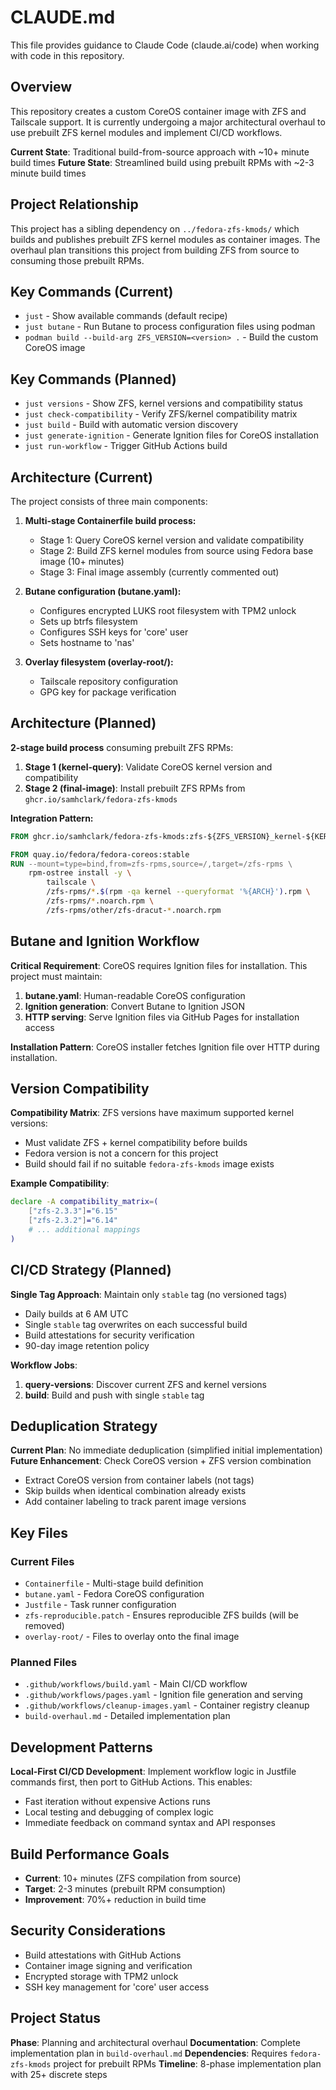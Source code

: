 # CLAUDE.md

This file provides guidance to Claude Code (claude.ai/code) when working with code in this repository.

## Overview

This repository creates a custom CoreOS container image with ZFS and Tailscale support. It is currently undergoing a major architectural overhaul to use prebuilt ZFS kernel modules and implement CI/CD workflows.

**Current State**: Traditional build-from-source approach with ~10+ minute build times
**Future State**: Streamlined build using prebuilt RPMs with ~2-3 minute build times

## Project Relationship

This project has a sibling dependency on `../fedora-zfs-kmods/` which builds and publishes prebuilt ZFS kernel modules as container images. The overhaul plan transitions this project from building ZFS from source to consuming those prebuilt RPMs.

## Key Commands (Current)

- `just` - Show available commands (default recipe)
- `just butane` - Run Butane to process configuration files using podman
- `podman build --build-arg ZFS_VERSION=<version> .` - Build the custom CoreOS image

## Key Commands (Planned)

- `just versions` - Show ZFS, kernel versions and compatibility status
- `just check-compatibility` - Verify ZFS/kernel compatibility matrix
- `just build` - Build with automatic version discovery
- `just generate-ignition` - Generate Ignition files for CoreOS installation
- `just run-workflow` - Trigger GitHub Actions build

## Architecture (Current)

The project consists of three main components:

1. **Multi-stage Containerfile build process:**
   - Stage 1: Query CoreOS kernel version and validate compatibility
   - Stage 2: Build ZFS kernel modules from source using Fedora base image (10+ minutes)
   - Stage 3: Final image assembly (currently commented out)

2. **Butane configuration (butane.yaml):**
   - Configures encrypted LUKS root filesystem with TPM2 unlock
   - Sets up btrfs filesystem
   - Configures SSH keys for 'core' user
   - Sets hostname to 'nas'

3. **Overlay filesystem (overlay-root/):**
   - Tailscale repository configuration
   - GPG key for package verification

## Architecture (Planned)

**2-stage build process** consuming prebuilt ZFS RPMs:

1. **Stage 1 (kernel-query)**: Validate CoreOS kernel version and compatibility
2. **Stage 2 (final-image)**: Install prebuilt ZFS RPMs from `ghcr.io/samhclark/fedora-zfs-kmods`

**Integration Pattern:**
```dockerfile
FROM ghcr.io/samhclark/fedora-zfs-kmods:zfs-${ZFS_VERSION}_kernel-${KERNEL_VERSION} as zfs-rpms

FROM quay.io/fedora/fedora-coreos:stable
RUN --mount=type=bind,from=zfs-rpms,source=/,target=/zfs-rpms \
    rpm-ostree install -y \
        tailscale \
        /zfs-rpms/*.$(rpm -qa kernel --queryformat '%{ARCH}').rpm \
        /zfs-rpms/*.noarch.rpm \
        /zfs-rpms/other/zfs-dracut-*.noarch.rpm
```

## Butane and Ignition Workflow

**Critical Requirement**: CoreOS requires Ignition files for installation. This project must maintain:

1. **butane.yaml**: Human-readable CoreOS configuration
2. **Ignition generation**: Convert Butane to Ignition JSON
3. **HTTP serving**: Serve Ignition files via GitHub Pages for installation access

**Installation Pattern**: CoreOS installer fetches Ignition file over HTTP during installation.

## Version Compatibility

**Compatibility Matrix**: ZFS versions have maximum supported kernel versions:
- Must validate ZFS + kernel compatibility before builds
- Fedora version is not a concern for this project
- Build should fail if no suitable `fedora-zfs-kmods` image exists

**Example Compatibility**:
```bash
declare -A compatibility_matrix=(
    ["zfs-2.3.3"]="6.15"
    ["zfs-2.3.2"]="6.14"
    # ... additional mappings
)
```

## CI/CD Strategy (Planned)

**Single Tag Approach**: Maintain only `stable` tag (no versioned tags)
- Daily builds at 6 AM UTC
- Single `stable` tag overwrites on each successful build
- Build attestations for security verification
- 90-day image retention policy

**Workflow Jobs**:
1. **query-versions**: Discover current ZFS and kernel versions
2. **build**: Build and push with single `stable` tag

## Deduplication Strategy

**Current Plan**: No immediate deduplication (simplified initial implementation)
**Future Enhancement**: Check CoreOS version + ZFS version combination
- Extract CoreOS version from container labels (not tags)
- Skip builds when identical combination already exists
- Add container labeling to track parent image versions

## Key Files

### Current Files
- `Containerfile` - Multi-stage build definition
- `butane.yaml` - Fedora CoreOS configuration 
- `Justfile` - Task runner configuration
- `zfs-reproducible.patch` - Ensures reproducible ZFS builds (will be removed)
- `overlay-root/` - Files to overlay onto the final image

### Planned Files
- `.github/workflows/build.yaml` - Main CI/CD workflow
- `.github/workflows/pages.yaml` - Ignition file generation and serving
- `.github/workflows/cleanup-images.yaml` - Container registry cleanup
- `build-overhaul.md` - Detailed implementation plan

## Development Patterns

**Local-First CI/CD Development**: Implement workflow logic in Justfile commands first, then port to GitHub Actions. This enables:
- Fast iteration without expensive Actions runs
- Local testing and debugging of complex logic
- Immediate feedback on command syntax and API responses

## Build Performance Goals

- **Current**: 10+ minutes (ZFS compilation from source)
- **Target**: 2-3 minutes (prebuilt RPM consumption)
- **Improvement**: 70%+ reduction in build time

## Security Considerations

- Build attestations with GitHub Actions
- Container image signing and verification
- Encrypted storage with TPM2 unlock
- SSH key management for 'core' user access

## Project Status

**Phase**: Planning and architectural overhaul
**Documentation**: Complete implementation plan in `build-overhaul.md`
**Dependencies**: Requires `fedora-zfs-kmods` project for prebuilt RPMs
**Timeline**: 8-phase implementation plan with 25+ discrete steps